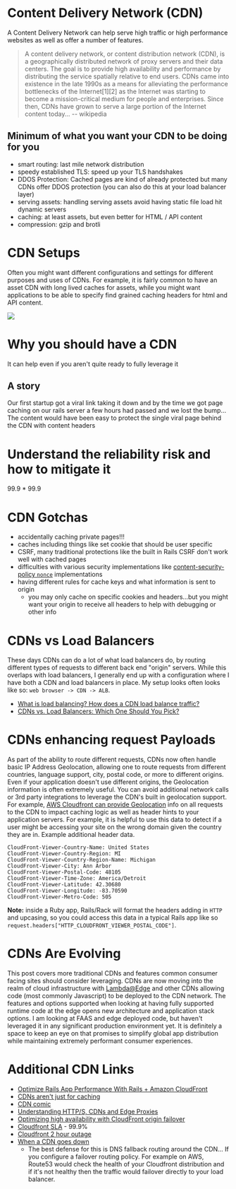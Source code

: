 # Content Delivery Network (CDN) 

A Content Delivery Network can help serve high traffic or high performance websites as well as offer a number of features.

> A content delivery network, or content distribution network (CDN), is a geographically distributed network of proxy servers and their data centers. The goal is to provide high availability and performance by distributing the service spatially relative to end users. CDNs came into existence in the late 1990s as a means for alleviating the performance bottlenecks of the Internet[1][2] as the Internet was starting to become a mission-critical medium for people and enterprises. Since then, CDNs have grown to serve a large portion of the Internet content today...
-- wikipedia

## Minimum of what you want your CDN to be doing for you

* smart routing: last mile network distribution
* speedy established TLS: speed up your TLS handshakes
* DDOS Protection: Cached pages are kind of already protected but many CDNs offer DDOS protection (you can also do this at your load balancer layer)
* serving assets: handling serving assets avoid having static file load hit dynamic servers
* caching: at least assets, but even better for HTML / API content
* compression: gzip and brotli

# CDN Setups

Often you might want different configurations and settings for different purposes and uses of CDNs. For example, it is fairly common to have an asset CDN with long lived caches for assets, while you might want applications to be able to specify find grained caching headers for html and API content.

[![](https://mermaid.ink/img/pako:eNqFkE1vgzAMhv-K5XM_DrtxmESgt62qxE4j1RQFq6ASgkwihID_vqC0U2_zya_92H7lGbWtCBO8sepr-MplByG-S8F2HIivDw37_Tuk5TiOh8l6_tH2oK2BLD9ft9ai-uZYO9MuIOb0Q6yyi4Pi0e3bCdh613Q3YN_SsEA2n7IC0ssF0vVfOP-DxQrP5dHVuVTDQG54NXZ8ddZDBBb4nIs3SDcBwus7uXAYd2iIjWqq8IV5WyzR1WRIYhLSSvFdouzWwPm-Uo5OVeMsY-LY0w6Vd7aYOv3UkckbFR5qYnH9BTT0dXI)](https://mermaid.live/edit/#pako:eNqFkE1vgzAMhv-K5XM_DrtxmESgt62qxE4j1RQFq6ASgkwihID_vqC0U2_zya_92H7lGbWtCBO8sepr-MplByG-S8F2HIivDw37_Tuk5TiOh8l6_tH2oK2BLD9ft9ai-uZYO9MuIOb0Q6yyi4Pi0e3bCdh613Q3YN_SsEA2n7IC0ssF0vVfOP-DxQrP5dHVuVTDQG54NXZ8ddZDBBb4nIs3SDcBwus7uXAYd2iIjWqq8IV5WyzR1WRIYhLSSvFdouzWwPm-Uo5OVeMsY-LY0w6Vd7aYOv3UkckbFR5qYnH9BTT0dXI)

# Why you should have a CDN

It can help even if you aren't quite ready to fully leverage it

## A story 

Our first startup got a viral link taking it down and by the time we got page caching on our rails server a few hours had passed and we lost the bump... The content would have been easy to protect the single viral page behind the CDN with content headers

# Understand the reliability risk and how to mitigate it

99.9 * 99.9

# CDN Gotchas

* accidentally caching private pages!!!
* caches including things like set cookie that should be user specific
* CSRF, many traditional protections like the built in Rails CSRF don't work well with cached pages
* difficulties with various security implementations like [content-security-policy `nonce`](https://developer.mozilla.org/en-US/docs/Web/HTML/Global_attributes/nonce) implementations
* having different rules for cache keys and what information is sent to origin
	* you may only cache on specific cookies and headers...but you might want your origin to receive all headers to help with debugging or other info

# CDNs vs Load Balancers

These days CDNs can do a lot of what load balancers do, by routing different types of requests to different back end "origin" servers. While this overlaps with load balancers, I generally end up with a configuration where I have both a CDN and load balancers in place. My setup looks often looks like so: `web browser -> CDN -> ALB`.

* [What is load balancing? How does a CDN load balance traffic?](https://www.cloudflare.com/learning/cdn/cdn-load-balance-reliability/#:~:text=Software%2Dbased%20load%20balancing%20services,using%20physical%20load%2Dbalancing%20hardware.)
* [CDNs vs. Load Balancers: Which One Should You Pick?](https://www.resonatenetworks.com/2020/06/27/cdns-vs-load-balancers-which-one-should-you-pick/)

# CDNs enhancing request Payloads

As part of the ability to route different requests, CDNs now often handle basic IP Address Geolocation, allowing one to route requests from different countries, language support, city, postal code, or more to different origins. Even if your application doesn't use different origins, the Geolocation information is often extremely useful. You can avoid additional network calls or 3rd party integrations to leverage the CDN's built in geolocation support. For example, [AWS Cloudfront can provide Geolocation](https://aws.amazon.com/about-aws/whats-new/2020/07/cloudfront-geolocation-headers/) info on all requests to the CDN to impact caching logic as well as header hints to your application servers. For example, it is helpful to use this data to detect if a user might be accessing your site on the wrong domain given the country they are in. Example additional header data.

```
CloudFront-Viewer-Country-Name: United States
CloudFront-Viewer-Country-Region: MI
CloudFront-Viewer-Country-Region-Name: Michigan
CloudFront-Viewer-City: Ann Arbor
CloudFront-Viewer-Postal-Code: 48105
CloudFront-Viewer-Time-Zone: America/Detroit
CloudFront-Viewer-Latitude: 42.30680
CloudFront-Viewer-Longitude: -83.70590
CloudFront-Viewer-Metro-Code: 505
```

**Note:** inside a Ruby app, Rails/Rack will format the headers adding in `HTTP` and upcasing, so you could access this data in a typical Rails app like so `request.headers["HTTP_CLOUDFRONT_VIEWER_POSTAL_CODE"]`. 


# CDNs Are Evolving

This post covers more traditional CDNs and features common consumer facing sites should consider leveraging. CDNs are now moving into the realm of cloud infrastructure with [Lambda@Edge](https://aws.amazon.com/lambda/edge/) and other CDNs allowing code (most commonly Javascript) to be deployed to the CDN network. The features and options supported when looking at having fully supported runtime code at the edge opens new architecture and application stack options. I am looking at FAAS and edge deployed code, but haven't leveraged it in any significant production environment yet. It is definitely a space to keep an eye on that promises to simplify global app distribution while maintaining extremely performant consumer experiences.

# Additional CDN Links

* [Optimize Rails App Performance With Rails + Amazon CloudFront](https://medium.com/@tranduchanh.ms/optimize-rails-app-performance-with-rails-amazon-cloudfront-e3b305f1e86c)
* [CDNs aren't just for caching](https://jvns.ca/blog/2016/04/29/cdns-arent-just-for-caching/)
* [CDN comic](https://wizardzines.com/comics/cdn/)
* [Understanding HTTP/S, CDNs and Edge Proxies](https://www.thecloudcast.net/2019/10/understanding-https-cdns-and-edge.html)
* [Optimizing high availability with CloudFront origin failover](https://docs.aws.amazon.com/AmazonCloudFront/latest/DeveloperGuide/high_availability_origin_failover.html)
* [Cloudfront SLA](https://aws.amazon.com/cloudfront/sla/) - 99.9%
* [Cloudfront 2 hour outage](https://www.channelfutures.com/cloud-2/amazon-cloudfront-dns-service-suffers-pre-thanksgiving-outage)
* [When a CDN goes down](https://www.theguardian.com/technology/2021/jun/08/edge-cloud-error-tuesday-internet-outage-fastly-speed)
    * The best defense for this is DNS fallback routing around the CDN... If you configure a failover routing policy. For example on AWS, Route53 would check the health of your Cloudfront distribution and if it's not healthy then the traffic would failover directly to your load balancer.
